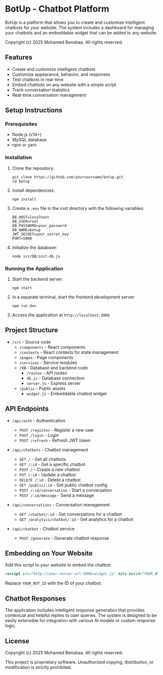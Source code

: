 # BotUp - Chatbot Platform

BotUp is a platform that allows you to create and customize intelligent chatbots for your website. The system includes a dashboard for managing your chatbots and an embeddable widget that can be added to any website.

Copyright (c) 2025 Mohamed Bensbaa. All rights reserved.

## Features

- Create and customize intelligent chatbots
- Customize appearance, behavior, and responses
- Test chatbots in real-time
- Embed chatbots on any website with a simple script
- Track conversation statistics
- Real-time conversation management

## Setup Instructions

### Prerequisites

- Node.js (v14+)
- MySQL database
- npm or yarn

### Installation

1. Clone the repository:
   ```
   git clone https://github.com/yourusername/botup.git
   cd botup
   ```

2. Install dependencies:
   ```
   npm install
   ```

3. Create a `.env` file in the root directory with the following variables:
   ```
   DB_HOST=localhost
   DB_USER=root
   DB_PASSWORD=your_password
   DB_NAME=botup
   JWT_SECRET=your_secret_key
   PORT=5000
   ```

4. Initialize the database:
   ```
   node src/DB/init-db.js
   ```

### Running the Application

1. Start the backend server:
   ```
   npm start
   ```

2. In a separate terminal, start the frontend development server:
   ```
   npm run dev
   ```

3. Access the application at `http://localhost:3000`

## Project Structure

- `/src` - Source code
  - `/components` - React components
  - `/contexts` - React contexts for state management
  - `/pages` - Page components
  - `/services` - Service modules
  - `/DB` - Database and backend code
    - `/routes` - API routes
    - `db.js` - Database connection
    - `server.js` - Express server
  - `/public` - Public assets
    - `widget.js` - Embeddable chatbot widget

## API Endpoints

- `/api/auth` - Authentication
  - `POST /register` - Register a new user
  - `POST /login` - Login
  - `POST /refresh` - Refresh JWT token

- `/api/chatbots` - Chatbot management
  - `GET /` - Get all chatbots
  - `GET /:id` - Get a specific chatbot
  - `POST /` - Create a new chatbot
  - `PUT /:id` - Update a chatbot
  - `DELETE /:id` - Delete a chatbot
  - `GET /public/:id` - Get public chatbot config
  - `POST /:id/conversation` - Start a conversation
  - `POST /:id/message` - Send a message

- `/api/conversations` - Conversation management
  - `GET /chatbot/:id` - Get conversations for a chatbot
  - `GET /analytics/chatbot/:id` - Get analytics for a chatbot

- `/api/chatbot` - Chatbot service
  - `POST /generate` - Generate chatbot response

## Embedding on Your Website

Add this script to your website to embed the chatbot:

```html
<script src="http://your-server-url:5000/widget.js" data-botid="YOUR_BOT_ID"></script>
```

Replace `YOUR_BOT_ID` with the ID of your chatbot.

## Chatbot Responses

The application includes intelligent response generation that provides contextual and helpful replies to user queries. The system is designed to be easily extensible for integration with various AI models or custom response logic.

## License

Copyright (c) 2025 Mohamed Bensbaa. All rights reserved.

This project is proprietary software. Unauthorized copying, distribution, or modification is strictly prohibited.
